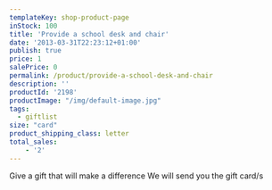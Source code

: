 ```yaml
---
templateKey: shop-product-page
inStock: 100
title: 'Provide a school desk and chair'
date: '2013-03-31T22:23:12+01:00'
publish: true
price: 1
salePrice: 0
permalink: /product/provide-a-school-desk-and-chair
description: ''
productId: '2198'
productImage: "/img/default-image.jpg"
tags:
  - giftlist
size: "card"
product_shipping_class: letter
total_sales:
    - '2'
---
```

Give a gift that will make a difference We will send you the gift card/s